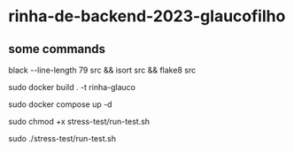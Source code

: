 # rinha-de-backend-2023-glaucofilho

## some commands

black --line-length 79 src && isort src && flake8 src

sudo docker build . -t rinha-glauco

sudo docker compose up -d

sudo chmod +x stress-test/run-test.sh 

sudo ./stress-test/run-test.sh 